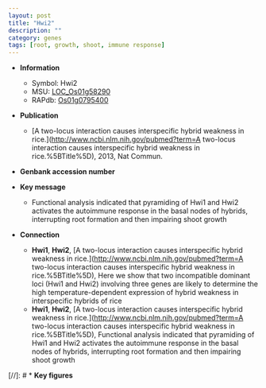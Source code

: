 ```yaml
---
layout: post
title: "Hwi2"
description: ""
category: genes
tags: [root, growth, shoot, immune response]
---
```


* **Information**  
    + Symbol: Hwi2  
    + MSU: [LOC_Os01g58290](http://rice.uga.edu/cgi-bin/ORF_infopage.cgi?orf=LOC_Os01g58290)  
    + RAPdb: [Os01g0795400](http://rapdb.dna.affrc.go.jp/viewer/gbrowse_details/irgsp1?name=Os01g0795400)  

* **Publication**  
    + [A two-locus interaction causes interspecific hybrid weakness in rice.](http://www.ncbi.nlm.nih.gov/pubmed?term=A two-locus interaction causes interspecific hybrid weakness in rice.%5BTitle%5D), 2013, Nat Commun.

* **Genbank accession number**  

* **Key message**  
    + Functional analysis indicated that pyramiding of Hwi1 and Hwi2 activates the autoimmune response in the basal nodes of hybrids, interrupting root formation and then impairing shoot growth

* **Connection**  
    + __Hwi1__, __Hwi2__, [A two-locus interaction causes interspecific hybrid weakness in rice.](http://www.ncbi.nlm.nih.gov/pubmed?term=A two-locus interaction causes interspecific hybrid weakness in rice.%5BTitle%5D),  Here we show that two incompatible dominant loci (Hwi1 and Hwi2) involving three genes are likely to determine the high temperature-dependent expression of hybrid weakness in interspecific hybrids of rice
    + __Hwi1__, __Hwi2__, [A two-locus interaction causes interspecific hybrid weakness in rice.](http://www.ncbi.nlm.nih.gov/pubmed?term=A two-locus interaction causes interspecific hybrid weakness in rice.%5BTitle%5D),  Functional analysis indicated that pyramiding of Hwi1 and Hwi2 activates the autoimmune response in the basal nodes of hybrids, interrupting root formation and then impairing shoot growth

[//]: # * **Key figures**  


